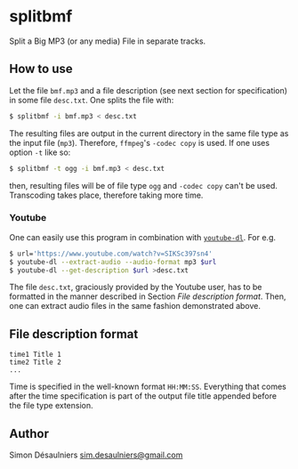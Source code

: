 
# splitbmf

Split a Big MP3 (or any media) File in separate tracks.

## How to use

Let the file `bmf.mp3` and a file description (see next section for
specification) in some file `desc.txt`. One splits the file with:

```sh
$ splitbmf -i bmf.mp3 < desc.txt
```

The resulting files are output in the current directory in the same file type as
the input file (`mp3`). Therefore, `ffmpeg`'s `-codec copy` is used. If one uses
option `-t` like so:

```sh
$ splitbmf -t ogg -i bmf.mp3 < desc.txt
```

then, resulting files will be of file type `ogg` and `-codec copy` can't be
used. Transcoding takes place, therefore taking more time.

### Youtube

One can easily use this program in combination with [`youtube-dl`][ytdl]. For e.g.

```sh
$ url='https://www.youtube.com/watch?v=SIKSc397sn4'
$ youtube-dl --extract-audio --audio-format mp3 $url
$ youtube-dl --get-description $url >desc.txt
```

The file `desc.txt`, graciously provided by the Youtube user, has to be
formatted in the manner described in Section *File description format*. Then,
one can extract audio files in the same fashion demonstrated above.

[ytdl]: http://rg3.github.io/youtube-dl/

## File description format

```
time1 Title 1
time2 Title 2
...
```

Time is specified in the well-known format `HH:MM:SS`. Everything that comes
after the time specification is part of the output file title appended before
the file type extension.

## Author

Simon Désaulniers <sim.desaulniers@gmail.com>

<!-- vim: set sts=2 ts=2 sw=2 tw=80 et :-->

